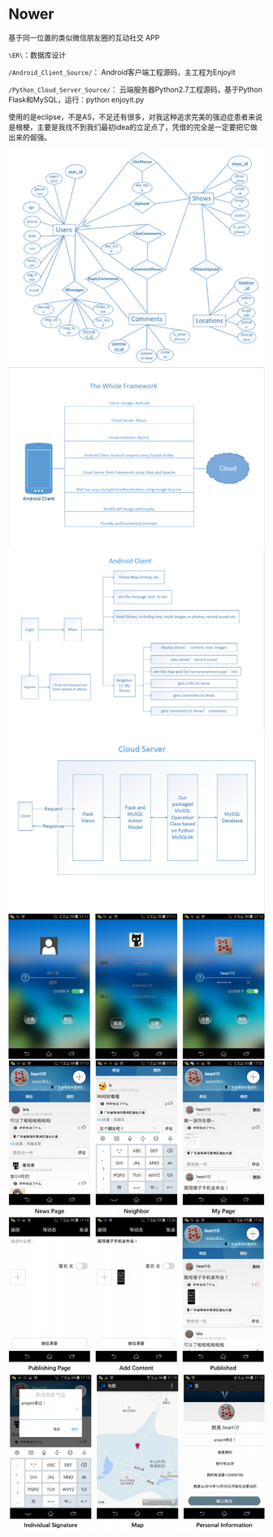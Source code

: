 # Nower
基于同一位置的类似微信朋友圈的互动社交 APP

`\ER\`：数据库设计

`/Android_Client_Source/`：    Android客户端工程源码，主工程为Enjoyit

`/Python_Cloud_Server_Source/`： 云端服务器Python2.7工程源码，基于Python Flask和MySQL，运行：python enjoyit.py

使用的是eclipse，不是AS，不足还有很多，对我这种追求完美的强迫症患者来说是根梗，主要是我找不到我们最初idea的立足点了，凭借的完全是一定要把它做出来的倔强。

![pic](/ER/ER.jpg)
![pic](The_Whole_Framework.jpg)
![pic](Android_Client.jpg)
![pic](Cloud_Server.jpg)
![pic](pic0.jpg)
![pic](pic1.jpg)
![pic](pic2.jpg)
![pic](pic3.jpg)
